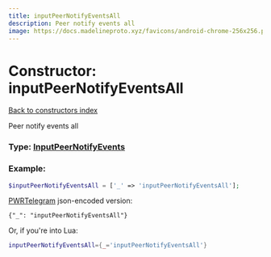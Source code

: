 ```yaml
---
title: inputPeerNotifyEventsAll
description: Peer notify events all
image: https://docs.madelineproto.xyz/favicons/android-chrome-256x256.png
---
```

# Constructor: inputPeerNotifyEventsAll  
[Back to constructors index](index.md)



Peer notify events all




### Type: [InputPeerNotifyEvents](../types/InputPeerNotifyEvents.md)


### Example:

```php
$inputPeerNotifyEventsAll = ['_' => 'inputPeerNotifyEventsAll'];
```  

[PWRTelegram](https://pwrtelegram.xyz) json-encoded version:

```
{"_": "inputPeerNotifyEventsAll"}
```


Or, if you're into Lua:

```lua
inputPeerNotifyEventsAll={_='inputPeerNotifyEventsAll'}

```


